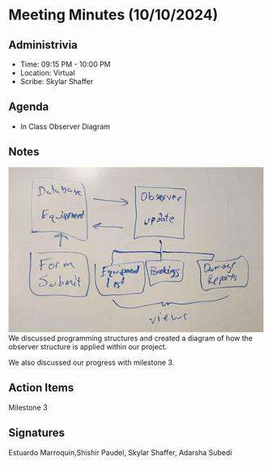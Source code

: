 # Meeting Minutes (10/10/2024)

## Administrivia
<!-- The scribe is the person taking the _notes_. This is encouraged to be a single person to reduce problems. -->
* Time: 09:15 PM - 10:00 PM
* Location: Virtual
* Scribe: Skylar Shaffer

## Agenda
* In Class Observer Diagram

## Notes
![diagrams](../../assets/observer.jpg)
We discussed programming structures and created a diagram of how the observer structure is applied within our project.

We also discussed our progress with milestone 3.

## Action Items
Milestone 3

## Signatures
<!-- Add signatures on 10/24/2024 -->
Estuardo Marroquin,Shishir Paudel, Skylar Shaffer, Adarsha Subedi
